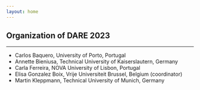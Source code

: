 ```yaml
---
layout: home
---
```


## Organization of DARE 2023

<hr>

- Carlos Baquero, University of Porto, Portugal 
- Annette Bieniusa, Technical University of Kaiserslautern, Germany 
- Carla Ferreira, NOVA University of Lisbon, Portugal 
- Elisa Gonzalez Boix, Vrije Universiteit Brussel, Belgium (coordinator) 
- Martin Kleppmann, Technical University of Munich, Germany  
